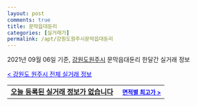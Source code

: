 ```yaml
---
layout: post
comments: true
title: 문막읍대둔리
categories: [실거래가]
permalink: /apt/강원도원주시문막읍대둔리
---
```


2021년 09월 06일 기준, <a href="/apt/강원도원주시">강원도원주시</a> 문막읍대둔리 한달간 실거래 정보

<a style="color: blue;" href="/apt/강원도원주시">< 강원도 원주시 전체 실거래 정보</a>
<!---- start ---->
<table>
  <tr>
    <td colspan="4" style="font-weight: bold;"><a href="/apt/강원도원주시문막읍대둔리{name_without_space}">오늘 등록된 실거래 정보가 없습니다</a> &nbsp;&nbsp;&nbsp; <a style="color: blue; font-size: smaller;" href="/apt/강원도원주시문막읍대둔리{name_without_space}">면적별 최고가 ></a></td>
  </tr>
    
</table>
<!---- end ---->
    